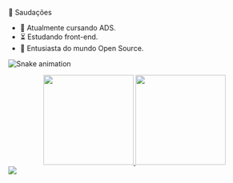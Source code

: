 🖖 Saudações

- 🐌 Atualmente cursando ADS.
- ⏳ Estudando front-end.
- 🐧 Entusiasta do mundo Open Source.

![Snake animation](https://github.com/flemery/flemery/blob/output/github-contribution-grid-snake.svg)



<div align="center">
  <a href="https://github.com/flemery">
  <img height="180em" src="https://github-readme-stats.vercel.app/api?username=flemery&show_icons=true&theme=dark&include_all_commits=true&count_private=true"/>
  <img height="180em" src="https://github-readme-stats.vercel.app/api/top-langs/?username=flemery&layout=compact&langs_count=7&theme=dark"/>
</div>
 
  
  
<div> 	
  <a href = "mailto:filipeflemery@gmail.com"><img src="https://img.shields.io/badge/-Gmail-%23333?style=for-the-badge&logo=gmail&logoColor=white" target="_blank"></a>







